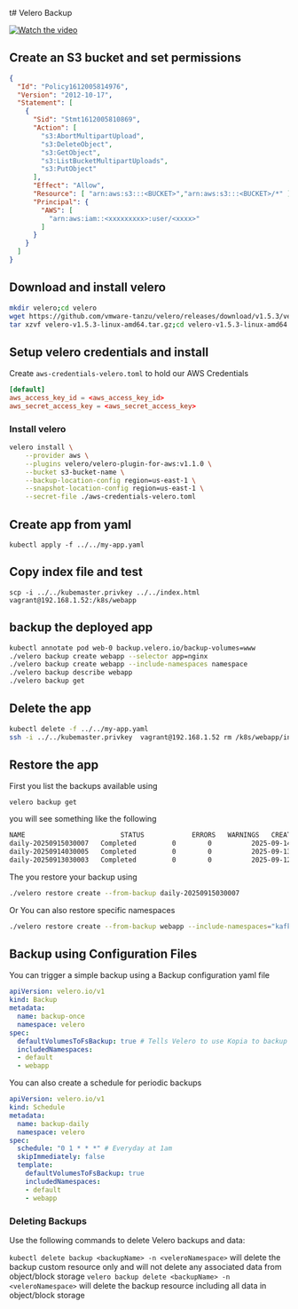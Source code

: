 t# Velero Backup

[![Watch the video](https://img.youtube.com/vi/hV98fuCQJ48/maxresdefault.jpg)](https://youtu.be/hV98fuCQJ48)

## Create an S3 bucket and set permissions

```json
{
  "Id": "Policy1612005814976",
  "Version": "2012-10-17",
  "Statement": [
    {
      "Sid": "Stmt1612005810869",
      "Action": [
        "s3:AbortMultipartUpload",
        "s3:DeleteObject",
        "s3:GetObject",
        "s3:ListBucketMultipartUploads",
        "s3:PutObject"
      ],
      "Effect": "Allow",
      "Resource": [ "arn:aws:s3:::<BUCKET>","arn:aws:s3:::<BUCKET>/*" ],
      "Principal": {
        "AWS": [
          "arn:aws:iam::<xxxxxxxxx>:user/<xxxx>"
        ]
      }
    }
  ]
}
```

## Download and install velero

```bash
mkdir velero;cd velero
wget https://github.com/vmware-tanzu/velero/releases/download/v1.5.3/velero-v1.5.3-linux-amd64.tar.gz
tar xzvf velero-v1.5.3-linux-amd64.tar.gz;cd velero-v1.5.3-linux-amd64
```

## Setup velero credentials and install

Create `aws-credentials-velero.toml` to hold our AWS Credentials

```toml
[default]
aws_access_key_id = <aws_access_key_id>
aws_secret_access_key = <aws_secret_access_key>
```

### Install velero

```bash
velero install \
    --provider aws \
    --plugins velero/velero-plugin-for-aws:v1.1.0 \
    --bucket s3-bucket-name \
    --backup-location-config region=us-east-1 \
    --snapshot-location-config region=us-east-1 \
    --secret-file ./aws-credentials-velero.toml
```
## Create app from yaml

`kubectl apply -f ../../my-app.yaml`

## Copy index file and test
`scp -i ../../kubemaster.privkey ../../index.html  vagrant@192.168.1.52:/k8s/webapp`

## backup the deployed app
```bash
kubectl annotate pod web-0 backup.velero.io/backup-volumes=www
./velero backup create webapp --selector app=nginx
./velero backup create webapp --include-namespaces namespace
./velero backup describe webapp
./velero backup get
```

## Delete the app
```bash
kubectl delete -f ../../my-app.yaml
ssh -i ../../kubemaster.privkey  vagrant@192.168.1.52 rm /k8s/webapp/index.html
```
## Restore the app

First you list the backups available using

```
velero backup get
```

you will see something like the following

```bash
NAME                        STATUS            ERRORS   WARNINGS   CREATED                         EXPIRES   STORAGE LOCATION   SELECTOR
daily-20250915030007   Completed         0        0          2025-09-14 20:00:07 -0700 PDT   28d       default            <none>
daily-20250914030005   Completed         0        0          2025-09-13 20:00:05 -0700 PDT   27d       default            <none>
daily-20250913030003   Completed         0        0          2025-09-12 20:00:03 -0700 PDT   26d       default            <none>
```

The you restore your backup using

```bash
./velero restore create --from-backup daily-20250915030007
```

Or You can also restore specific namespaces

```bash
./velero restore create --from-backup webapp --include-namespaces="kafka,postgres"
```

## Backup using Configuration Files

You can trigger a simple backup using a Backup configuration yaml file

```yaml
apiVersion: velero.io/v1
kind: Backup
metadata:
  name: backup-once
  namespace: velero
spec:
  defaultVolumesToFsBackup: true # Tells Velero to use Kopia to backup Volumes Data as well
  includedNamespaces:
  - default
  - webapp
```

You can also create a schedule for periodic backups

```yaml
apiVersion: velero.io/v1
kind: Schedule
metadata:
  name: backup-daily
  namespace: velero
spec:
  schedule: "0 1 * * *" # Everyday at 1am
  skipImmediately: false
  template:
    defaultVolumesToFsBackup: true
    includedNamespaces:
    - default
    - webapp
```

### Deleting Backups

Use the following commands to delete Velero backups and data:

`kubectl delete backup <backupName> -n <veleroNamespace>` will delete the backup custom resource only and will not delete any associated data from object/block storage
`velero backup delete <backupName> -n <veleroNamespace>` will delete the backup resource including all data in object/block storage